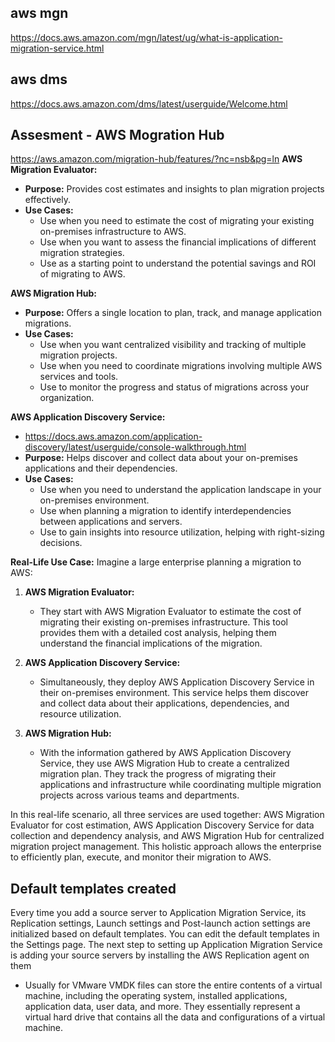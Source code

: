## aws mgn 
https://docs.aws.amazon.com/mgn/latest/ug/what-is-application-migration-service.html
## aws dms
https://docs.aws.amazon.com/dms/latest/userguide/Welcome.html
## Assesment - AWS Mogration Hub
https://aws.amazon.com/migration-hub/features/?nc=nsb&pg=ln
**AWS Migration Evaluator:**
- **Purpose:** Provides cost estimates and insights to plan migration projects effectively.
- **Use Cases:**
  - Use when you need to estimate the cost of migrating your existing on-premises infrastructure to AWS.
  - Use when you want to assess the financial implications of different migration strategies.
  - Use as a starting point to understand the potential savings and ROI of migrating to AWS.

**AWS Migration Hub:**
- **Purpose:** Offers a single location to plan, track, and manage application migrations.
- **Use Cases:**
  - Use when you want centralized visibility and tracking of multiple migration projects.
  - Use when you need to coordinate migrations involving multiple AWS services and tools.
  - Use to monitor the progress and status of migrations across your organization.

**AWS Application Discovery Service:**
- https://docs.aws.amazon.com/application-discovery/latest/userguide/console-walkthrough.html
- **Purpose:** Helps discover and collect data about your on-premises applications and their dependencies.
- **Use Cases:**
  - Use when you need to understand the application landscape in your on-premises environment.
  - Use when planning a migration to identify interdependencies between applications and servers.
  - Use to gain insights into resource utilization, helping with right-sizing decisions.

**Real-Life Use Case:**
Imagine a large enterprise planning a migration to AWS:

1. **AWS Migration Evaluator:** 
   - They start with AWS Migration Evaluator to estimate the cost of migrating their existing on-premises infrastructure. This tool provides them with a detailed cost analysis, helping them understand the financial implications of the migration.

2. **AWS Application Discovery Service:**
   - Simultaneously, they deploy AWS Application Discovery Service in their on-premises environment. This service helps them discover and collect data about their applications, dependencies, and resource utilization.

3. **AWS Migration Hub:**
   - With the information gathered by AWS Application Discovery Service, they use AWS Migration Hub to create a centralized migration plan. They track the progress of migrating their applications and infrastructure while coordinating multiple migration projects across various teams and departments.

In this real-life scenario, all three services are used together: AWS Migration Evaluator for cost estimation, AWS Application Discovery Service for data collection and dependency analysis, and AWS Migration Hub for centralized migration project management. This holistic approach allows the enterprise to efficiently plan, execute, and monitor their migration to AWS.

## Default templates created
Every time you add a source server to Application Migration Service, its Replication settings, Launch settings and Post-launch action settings are initialized based on default templates. You can edit the default templates in the Settings page.
The next step to setting up Application Migration Service is adding your source servers by installing the AWS Replication agent on them

- Usually for VMware VMDK files can store the entire contents of a virtual machine, including the operating system, installed applications, application data, user data, and more. They essentially represent a virtual hard drive that contains all the data and configurations of a virtual machine.
